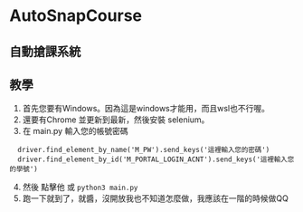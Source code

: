 # AutoSnapCourse
## 自動搶課系統
## 教學

1. 首先您要有Windows。因為這是windows才能用，而且wsl也不行喔。
2. 還要有Chrome 並更新到最新，然後安裝 selenium。
3. 在 main.py 輸入您的帳號密碼
```python=
  driver.find_element_by_name('M_PW').send_keys('這裡輸入您的密碼')
  driver.find_element_by_id('M_PORTAL_LOGIN_ACNT').send_keys('這裡輸入您的學號')
```
4. 然後 點擊他 或 ```python3 main.py```
5. 跑一下就到了，就醬，沒開放我也不知道怎麼做，我應該在一階的時候做QQ
